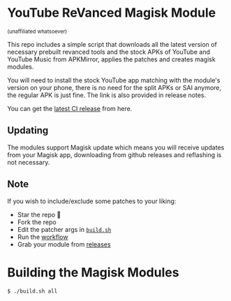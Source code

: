 # YouTube ReVanced Magisk Module

<sub>(unaffiliated whatsoever)<sub>

This repo includes a simple script that downloads all the latest version of necessary prebuilt revanced tools and the stock APKs of YouTube and YouTube Music from APKMirror, applies the patches and creates magisk modules.

You will need to install the stock YouTube app matching with the module's version on your phone, there is no need for the split APKs or SAI anymore, the regular APK is just fine. The link is also provided in release notes.

You can get the [latest CI release](https://github.com/j-hc/revanced-magisk-module/releases) from here.

## Updating
The modules support Magisk update which means you will receive updates from your Magisk app, downloading from github releases and reflashing is not necessary.

## Note
If you wish to include/exclude some patches to your liking:
 * Star the repo :eyes:
 * Fork the repo
 * Edit the patcher args in [`build.sh`](./build.sh)
 * Run the [workflow](../../actions/workflows/build.yml)
 * Grab your module from [releases](../../releases)

# Building the Magisk Modules

```console
$ ./build.sh all
```
